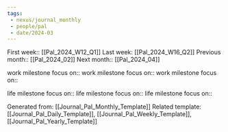 ```yaml
---
tags:
 - nexus/journal_monthly
 - people/pal
 - date/2024-03
---
```


First week:: [[Pal_2024_W12_Q1]] 
Last week: [[Pal_2024_W16_Q2]] 
Previous month::  [[Pal_2024_02]] 
Next month::  [[Pal_2024_04]] 

work milestone focus on::
work milestone focus on::
work milestone focus on:: 

life milestone focus on::
life milestone focus on::
life milestone focus on:: 

Generated from: [[Journal_Pal_Monthly_Template]]
Related template: [[Journal_Pal_Daily_Template]], [[Journal_Pal_Weekly_Template]], [[Journal_Pal_Yearly_Template]]
